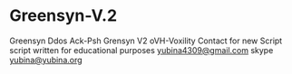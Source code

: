 # Greensyn-V.2
Greensyn Ddos Ack-Psh
Grensyn V2 oVH-Voxility 
Contact for new Script
script written for educational purposes
yubina4309@gmail.com skype yubina@yubina.org
